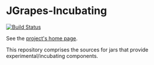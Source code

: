 JGrapes-Incubating
==================

[![Build Status](https://travis-ci.org/mnlipp/jgrapes.svg?branch=master)](https://travis-ci.org/mnlipp/jgrapes-incubating)

See the [project's home page](http://mnlipp.github.io/jgrapes/).

This repository comprises the sources for jars that provide
experimental/incubating components.
